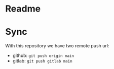 # Readme


# Sync
With this repository we have two remote push url:
- github: `git push origin main`
- gitlab: `git push gitlab main`
